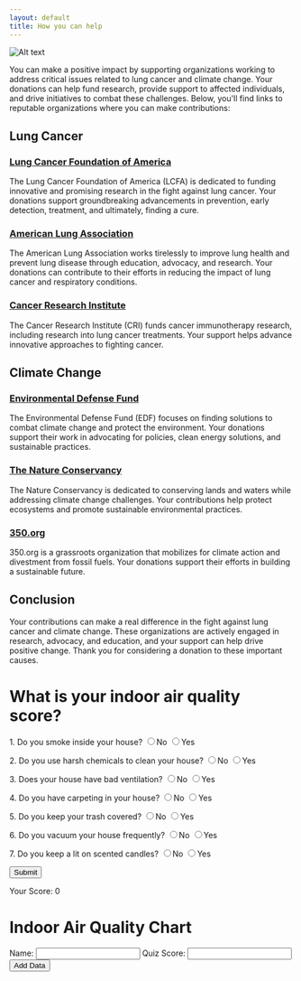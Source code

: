 ```yaml
---
layout: default
title: How you can help
---
```

![Alt text](<images/Lung Cancer (2).png>)

You can make a positive impact by supporting organizations working to address critical issues related to lung cancer and climate change. Your donations can help fund research, provide support to affected individuals, and drive initiatives to combat these challenges. Below, you'll find links to reputable organizations where you can make contributions:

## Lung Cancer

### [Lung Cancer Foundation of America](https://lcfamerica.org/donate/)
The Lung Cancer Foundation of America (LCFA) is dedicated to funding innovative and promising research in the fight against lung cancer. Your donations support groundbreaking advancements in prevention, early detection, treatment, and ultimately, finding a cure.

### [American Lung Association](https://www.lung.org/get-involved/ways-to-give)
The American Lung Association works tirelessly to improve lung health and prevent lung disease through education, advocacy, and research. Your donations can contribute to their efforts in reducing the impact of lung cancer and respiratory conditions.

### [Cancer Research Institute](https://www.cancerresearch.org/join-the-cause/donate)
The Cancer Research Institute (CRI) funds cancer immunotherapy research, including research into lung cancer treatments. Your support helps advance innovative approaches to fighting cancer.

## Climate Change

### [Environmental Defense Fund](https://www.edf.org/give)
The Environmental Defense Fund (EDF) focuses on finding solutions to combat climate change and protect the environment. Your donations support their work in advocating for policies, clean energy solutions, and sustainable practices.

### [The Nature Conservancy](https://www.nature.org/en-us/what-we-do/our-insights/perspectives/support-our-mission/)
The Nature Conservancy is dedicated to conserving lands and waters while addressing climate change challenges. Your contributions help protect ecosystems and promote sustainable environmental practices.

### [350.org](https://350.org/donate/)
350.org is a grassroots organization that mobilizes for climate action and divestment from fossil fuels. Your donations support their efforts in building a sustainable future.

## Conclusion

Your contributions can make a real difference in the fight against lung cancer and climate change. These organizations are actively engaged in research, advocacy, and education, and your support can help drive positive change. Thank you for considering a donation to these important causes.

<!DOCTYPE html>
<html>
<head>
    <title>What is your indoor air quality score?</title>
</head>
<body>
    <h1>What is your indoor air quality score?</h1>
    <form id="quizForm">
        <p>
            <label for="smoke">1. Do you smoke inside your house?</label>
            <input type="radio" name="smoke" value="0">No
            <input type="radio" name="smoke" value="1">Yes
        </p>
        <p>
            <label for="chemicals">2. Do you use harsh chemicals to clean your house?</label>
            <input type="radio" name="chemicals" value="0">No
            <input type="radio" name="chemicals" value="1">Yes
        </p>
        <p>
            <label for="ventilation">3. Does your house have bad ventilation?</label>
            <input type="radio" name="ventilation" value="0">No
            <input type="radio" name="ventilation" value="1">Yes
        </p>
        <p>
            <label for="carpeting">4. Do you have carpeting in your house?</label>
            <input type="radio" name="carpeting" value="0">No
            <input type="radio" name="carpeting" value="1">Yes
        </p>
        <p>
            <label for="trash">5. Do you keep your trash covered?</label>
            <input type="radio" name="trash" value="0">No
            <input type="radio" name="trash" value="1">Yes
        </p>
        <p>
            <label for="vacuum">6. Do you vacuum your house frequently?</label>
            <input type="radio" name="vacuum" value="0">No
            <input type="radio" name="vacuum" value="1">Yes
        </p>
        <p>
            <label for="candles">7. Do you keep a lit on scented candles?</label>
            <input type="radio" name="candles" value="0">No
            <input type="radio" name="candles" value="1">Yes
        </p>
        <input type="button" value="Submit" id="submitBtn">
    </form>
    <p>Your Score: <span id="score">0</span></p>

 <script>
        document.getElementById("submitBtn").addEventListener("click", calculateScore);

        function calculateScore() {
            let score = 0;
            const answers = document.forms["quizForm"].elements;
            for (let i = 0; i < answers.length; i++) {
                if (answers[i].type === "radio" && answers[i].checked) {
                    score += parseInt(answers[i].value);
                }
            }
            document.getElementById("score").textContent = answers.length - score;
        }
    </script>
</body>
</html>


<!DOCTYPE html>
<html>
<head>
    <title>Indoor Air Quality Chart</title>
    <script src="https://cdn.jsdelivr.net/npm/chart.js"></script>
</head>
<body>
    <h1>Indoor Air Quality Chart</h1>
    <div>
        <label for="userName">Name:</label>
        <input type="text" id="userName">
        <label for="quizScore">Quiz Score:</label>
        <input type="number" id="quizScore" min="0">
        <button id="addData">Add Data</button>
    </div>
    <canvas id="chart"></canvas>

<script>
        const userNames = [];
        const quizScores = [];
        const ctx = document.getElementById("chart").getContext("2d");
        let chart;

        document.getElementById("addData").addEventListener("click", () => {
            const userName = document.getElementById("userName").value;
            const quizScore = parseInt(document.getElementById("quizScore").value);
            userNames.push(userName);
            quizScores.push(quizScore);

            if (chart) {
                chart.destroy();
            }

            chart = new Chart(ctx, {
                type: "bar",
                data: {
                    labels: userNames,
                    datasets: [{
                        label: "Quiz Score",
                        data: quizScores,
                        backgroundColor: "rgba(75, 192, 192, 0.2)",
                        borderColor: "rgba(75, 192, 192, 1)",
                        borderWidth: 1
                    }]
                },
                options: {
                    scales: {
                        y: {
                            beginAtZero: true
                        }
                    }
                }
            });

            document.getElementById("userName").value = "";
            document.getElementById("quizScore").value = "";
        });
    </script>
</body>
</html>
